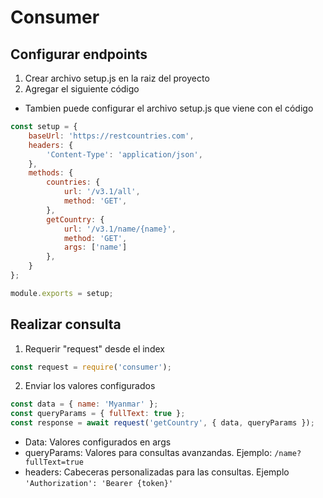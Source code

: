 # Consumer

## Configurar endpoints
1. Crear archivo setup.js en la raiz del proyecto
2. Agregar el siguiente código
* Tambien puede configurar el archivo setup.js que viene con el código
```js
const setup = {
	baseUrl: 'https://restcountries.com',
	headers: {
		'Content-Type': 'application/json',
	},
	methods: {
		countries: {
			url: '/v3.1/all',
			method: 'GET',
		},
		getCountry: {
			url: '/v3.1/name/{name}',
			method: 'GET',
			args: ['name']
		},
	}
};

module.exports = setup;
```

## Realizar consulta
1. Requerir "request" desde el index
```js
const request = require('consumer');
```
2. Enviar los valores configurados
```js
const data = { name: 'Myanmar' };
const queryParams = { fullText: true };
const response = await request('getCountry', { data, queryParams });
```
* Data: Valores configurados en args
* queryParams: Valores para consultas avanzandas. Ejemplo: `/name?fullText=true`
* headers: Cabeceras personalizadas para las consultas. Ejemplo `'Authorization': 'Bearer {token}'`